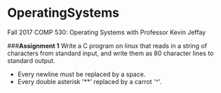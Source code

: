 # OperatingSystems
Fall 2017 COMP 530: Operating Systems with Professor Kevin Jeffay

###**Assignment 1**
Write a C program on linux that reads in a string of characters from standard input, and write them as 80 character lines to standard output. 
* Every newline must be replaced by a space.
* Every double asterisk '**' replaced by a carrot '^'.
